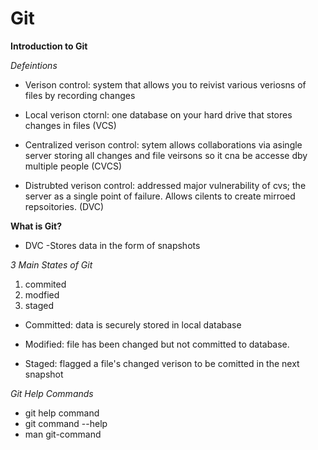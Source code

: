 # **Git**

**Introduction to Git**

*Defeintions*

- Verison control: system that allows you to reivist various veriosns of files by recording changes 

- Local verison ctornl: one database on your hard drive that stores changes in files (VCS)

- Centralized verison control: sytem allows collaborations via asingle server storing all changes and file veirsons so it cna be accesse dby multiple people (CVCS)

- Distrubted verison control: addressed major vulnerability of cvs; the server as a single point of failure. Allows cilents to create mirroed repsoitories. (DVC)

**What is Git?**

- DVC
-Stores data in the form of snapshots

*3 Main States of Git*

1. commited
2. modfied
3. staged


- Committed: data is securely stored in local database

- Modified: file has been changed but not committed to database.

- Staged: flagged a file's changed verison to be comitted in the next snapshot

*Git Help Commands*

- git help command
- git command --help
- man git-command